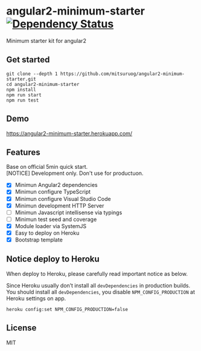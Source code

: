 # angular2-minimum-starter [![Dependency Status](https://gemnasium.com/mitsuruog/angular2-minimum-starter.svg)](https://gemnasium.com/mitsuruog/angular2-minimum-starter)

Minimum starter kit for angular2

## Get started

 ```
 git clone --depth 1 https://github.com/mitsuruog/angular2-minimum-starter.git
 cd angular2-minimum-starter
 npm install 
 npm run start
 npm run test
 ```

## Demo

https://angular2-minimum-starter.herokuapp.com/

## Features

Base on official 5min quick start.  
[NOTICE] Development only. Don't use for productuon.
 
- [x] Minimun Angular2 dependencies
- [x] Minimun configure TypeScript
- [x] Minimun configure Visual Studio Code
- [x] Minimun development HTTP Server
- [ ] Minimun Javascript intellisense via typings 
- [ ] Minimun test seed and coverage 
- [x] Module loader via SystemJS
- [x] Easy to deploy on Heroku
- [x] Bootstrap template

## Notice deploy to Heroku

When deploy to Heroku, please carefully read important notice as below.

Since Heroku usually don’t install all `devDependencies` in production builds. You should install all `devDependencies`, you disable `NPM_CONFIG_PRODUCTION` at Heroku settings on app.

```
heroku config:set NPM_CONFIG_PRODUCTION=false
```

## License

MIT
